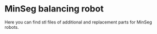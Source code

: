 # MinSeg balancing robot
Here you can find stl files of additional and replacement parts for MinSeg robots.